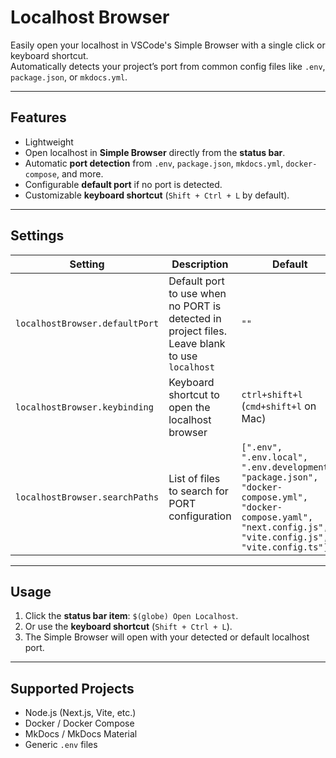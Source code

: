 # Localhost Browser

Easily open your localhost in VSCode's Simple Browser with a single click or keyboard shortcut.  
Automatically detects your project’s port from common config files like `.env`, `package.json`, or `mkdocs.yml`.

---

## Features

- Lightweight
- Open localhost in **Simple Browser** directly from the **status bar**.
- Automatic **port detection** from `.env`, `package.json`, `mkdocs.yml`, `docker-compose`, and more.
- Configurable **default port** if no port is detected.
- Customizable **keyboard shortcut** (`Shift + Ctrl + L` by default).

---

## Settings

| Setting                        | Description                                                                                   | Default                                                                                                                                                         |
| ------------------------------ | --------------------------------------------------------------------------------------------- | --------------------------------------------------------------------------------------------------------------------------------------------------------------- |
| `localhostBrowser.defaultPort` | Default port to use when no PORT is detected in project files. Leave blank to use `localhost` | `""`                                                                                                                                                            |
| `localhostBrowser.keybinding`  | Keyboard shortcut to open the localhost browser                                               | `ctrl+shift+l` (`cmd+shift+l` on Mac)                                                                                                                           |
| `localhostBrowser.searchPaths` | List of files to search for PORT configuration                                                | `[".env", ".env.local", ".env.development", "package.json", "docker-compose.yml", "docker-compose.yaml", "next.config.js", "vite.config.js", "vite.config.ts"]` |

---

## Usage

1. Click the **status bar item**: `$(globe) Open Localhost`.
2. Or use the **keyboard shortcut** (`Shift + Ctrl + L`).
3. The Simple Browser will open with your detected or default localhost port.

---

## Supported Projects

- Node.js (Next.js, Vite, etc.)
- Docker / Docker Compose
- MkDocs / MkDocs Material
- Generic `.env` files

